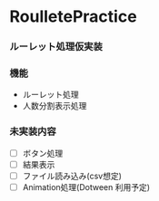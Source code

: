 # RoulletePractice
### ルーレット処理仮実装

### 機能
- ルーレット処理
- 人数分割表示処理

### 未実装内容
- [ ] ボタン処理
- [ ] 結果表示
- [ ] ファイル読み込み(csv想定)
- [ ] Animation処理(Dotween 利用予定)
